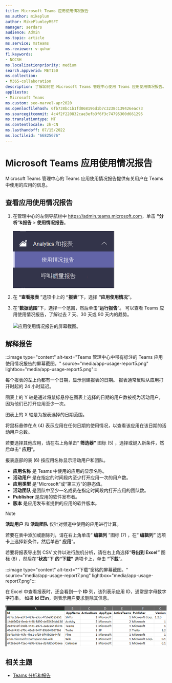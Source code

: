 ```yaml
---
title: Microsoft Teams 应用使用情况报告
ms.author: mikeplum
author: MikePlumleyMSFT
manager: serdars
audience: Admin
ms.topic: article
ms.service: msteams
ms.reviewer: v-quhur
f1.keywords:
- NOCSH
ms.localizationpriority: medium
search.appverid: MET150
ms.collection:
- M365-collaboration
description: 了解如何在 Microsoft Teams 管理中心使用 Teams 应用使用情况报告。
appliesto:
- Microsoft Teams
ms.custom: seo-marvel-apr2020
ms.openlocfilehash: 6fb738bc1b1fd068196d1b7c3238c139426eac73
ms.sourcegitcommit: 4c4f2f220832cae3efb3f6f3c74795300d661295
ms.translationtype: MT
ms.contentlocale: zh-CN
ms.lasthandoff: 07/15/2022
ms.locfileid: "66825676"
---
```

# <a name="microsoft-teams-app-usage-report"></a>Microsoft Teams 应用使用情况报告

Microsoft Teams 管理中心的 Teams 应用使用情况报告提供有关用户在 Teams 中使用的应用的信息。  

## <a name="view-the-app-usage-report"></a>查看应用使用情况报告

1. 在管理中心的左侧导航栏中 <https://admin.teams.microsoft.com>，单击 **“分析”&报告** > **使用情况报告**。<br><br>![“使用情况报告”菜单项的屏幕截图。](media/app-usage-report1.png "“使用情况报告”菜单项的屏幕截图。")
2. 在 **“查看报表** ”选项卡上的 **“报表**”下，选择 **“应用使用情况**”。

3. 在“**数据范围**”下，选择一个范围，然后单击“**运行报告**”。 可以查看 Teams 应用使用情况报告，了解过去 7 天、30 天或 90 天内的趋势。<br><br>![应用使用情况报告的屏幕截图。](media/app-usage-report2.png "应用使用情况报告的屏幕截图。")


## <a name="interpret-the-report"></a>解释报告

:::image type="content" alt-text="Teams 管理中心中带有标注的 Teams 应用使用情况报告的屏幕截图。" source="media/app-usage-report5.png" lightbox="media/app-usage-report5.png":::

每个报表的左上角都有一个日期，显示创建报表的日期。 报表通常反映从应用打开时起的 24 小时延迟。

图表上的 Y 轴是通过将鼠标悬停在图表上选择的日期的用户数被视为活动用户，因为他们已打开应用至少一次。

图表上的 X 轴是为报表选择的日期范围。

将鼠标悬停在点 (4) 表示应用在任何日期的使用情况，以查看该应用在该日期的活动用户总数。

若要选择其他应用，请在右上角单击“ **筛选器”** 图标 (5) ，选择或键入新条件，然后单击“ **应用**”。

报表底部的表 (6) 按应用名称显示活动用户和团队。

   - **应用名称** 是 Teams 中使用的应用的显示名称。
   - **活动用户** 是在指定的时间段内至少打开应用一次的用户数。
   - **应用类型** 是“Microsoft”或“第三方”的静态值。
   - **活动团队** 是团队中至少一名成员在指定时间段内打开应用的团队数。
   - **Publisher** 是应用的软件发布者。
   - **版本** 是应用发布者提供的应用的软件版本。

   > [!NOTE]
   > **活动用户** 和 **活动团队** 仅针对频道中使用的应用进行计算。

若要在表中添加或删除列，请在右上角单击“ **编辑列** ”图标 (7) ，在“ **编辑列”** 选项卡上选择新条件，然后单击“ **应用**”。

若要将报表导出到 CSV 文件以进行脱机分析，请在右上角选择“**导出到 Excel”** 图标 (8) ，然后在“**状态**”下 **的“下载”** 选项卡上，单击 **“下载**”。

   :::image type="content" alt-text="“下载”窗格的屏幕截图。" source="media/app-usage-report7.png" lightbox="media/app-usage-report7.png":::

在 Excel 中查看报表时，还会看到一个 **ID** 列，该列表示应用 ID，通常是字母数字字符串。 如果 **id 已\n**，则表示用户要求删除其信息。

   ![下载的 Excel 报表的屏幕截图。](media/app-usage-report8.png "下载的 Excel 报表的屏幕截图。")

## <a name="related-topics"></a>相关主题

- [Teams 分析和报告](teams-reporting-reference.md)
